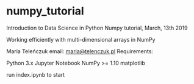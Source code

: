 # numpy_tutorial

Introduction to Data Science in Python
Numpy tutorial, March, 13th 2019

Working efficiently with multi-dimensional arrays in NumPy

Maria Teleńczuk
email: maria@telenczuk.pl
Requirements:

Python 3.x
Jupyter Notebook
NumPy >= 1.10
matplotlib

run index.ipynb to start
